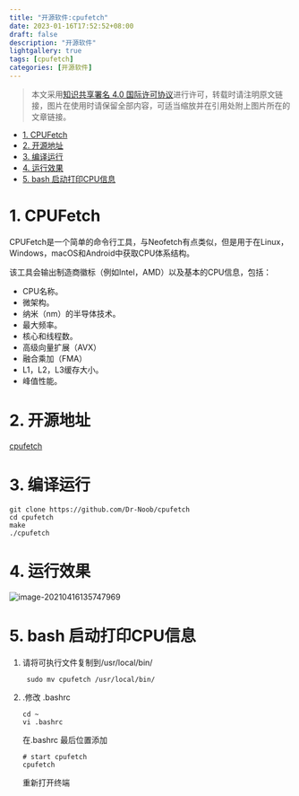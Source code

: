 ```yaml
---
title: "开源软件:cpufetch"
date: 2023-01-16T17:52:52+08:00
draft: false
description: "开源软件"
lightgallery: true
tags: [cpufetch]
categories: [开源软件]
---
```


> 本文采用[知识共享署名 4.0 国际许可协议](http://creativecommons.org/licenses/by/4.0/)进行许可，转载时请注明原文链接，图片在使用时请保留全部内容，可适当缩放并在引用处附上图片所在的文章链接。

<!-- TOC -->

- [1. CPUFetch](#1-cpufetch)
- [2. 开源地址](#2-开源地址)
- [3. 编译运行](#3-编译运行)
- [4. 运行效果](#4-运行效果)
- [5. bash 启动打印CPU信息](#5-bash-启动打印cpu信息)

<!-- /TOC -->

# 1. CPUFetch

CPUFetch是一个简单的命令行工具，与Neofetch有点类似，但是用于在Linux，Windows，macOS和Android中获取CPU体系结构。

该工具会输出制造商徽标（例如Intel，AMD）以及基本的CPU信息，包括：

- CPU名称。
- 微架构。
- 纳米（nm）的半导体技术。
- 最大频率。
- 核心和线程数。
- 高级向量扩展（AVX）
- 融合乘加（FMA）
- L1，L2，L3缓存大小。
- 峰值性能。



# 2. 开源地址

[cpufetch](https://github.com/Dr-Noob/cpufetch)


# 3. 编译运行

```shell
git clone https://github.com/Dr-Noob/cpufetch
cd cpufetch
make
./cpufetch
```


# 4. 运行效果

![image-20210416135747969](../image/image-20210416135747969.png)

# 5. bash 启动打印CPU信息

1. 请将可执行文件复制到/usr/local/bin/

   ```shell
    sudo mv cpufetch /usr/local/bin/
   ```

2. .修改 .bashrc

   ```
   cd ~
   vi .bashrc
   ```

   在.bashrc 最后位置添加

   ```shell
   # start cpufetch
   cpufetch
   ```

   重新打开终端
